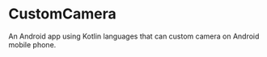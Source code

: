 # CustomCamera
An Android app using Kotlin languages that can custom camera on Android mobile phone.
